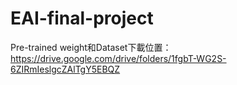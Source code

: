 # EAI-final-project
Pre-trained weight和Dataset下載位置：https://drive.google.com/drive/folders/1fgbT-WG2S-6ZIRmIeslgcZAlTgY5EBQZ
